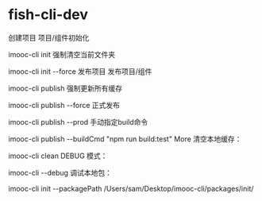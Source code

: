 # fish-cli-dev
创建项目
项目/组件初始化

imooc-cli init 
强制清空当前文件夹

imooc-cli init --force
发布项目
发布项目/组件

imooc-cli publish
强制更新所有缓存

imooc-cli publish --force
正式发布

imooc-cli publish --prod
手动指定build命令

imooc-cli publish --buildCmd "npm run build:test"
More
清空本地缓存：

imooc-cli clean
DEBUG 模式：

imooc-cli --debug
调试本地包：

imooc-cli init --packagePath /Users/sam/Desktop/imooc-cli/packages/init/
